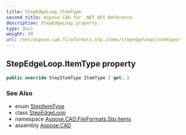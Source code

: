 ```yaml
---
title: StepEdgeLoop.ItemType
second_title: Aspose.CAD for .NET API Reference
description: StepEdgeLoop property. 
type: docs
weight: 30
url: /net/aspose.cad.fileformats.stp.items/stepedgeloop/itemtype/
---
```

## StepEdgeLoop.ItemType property

```csharp
public override StepItemType ItemType { get; }
```

### See Also

* enum [StepItemType](../../stepitemtype/)
* class [StepEdgeLoop](../)
* namespace [Aspose.CAD.FileFormats.Stp.Items](../../stepedgeloop/)
* assembly [Aspose.CAD](../../../)



